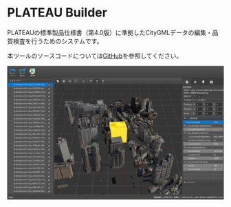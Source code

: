 # PLATEAU Builder
PLATEAUの標準製品仕様書（第4.0版）に準拠したCityGMLデータの編集・品質検査を行うためのシステムです。

本ツールのソースコードについては[GitHub](https://github.com/Project-PLATEAU/PLATEAU-Builder)を参照してください。

![index](./resources/Index/index.png)
